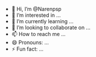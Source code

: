 - 👋 Hi, I’m @Narenpsp
- 👀 I’m interested in ...
- 🌱 I’m currently learning ...
- 💞️ I’m looking to collaborate on ...
- 📫 How to reach me ...
- 😄 Pronouns: ...
- ⚡ Fun fact: ...

<!---
Narenpsp/Narenpsp is a ✨ special ✨ repository because its `README.md` (this file) appears on your GitHub profile.
You can click the Preview link to take a look at your changes.
--->
